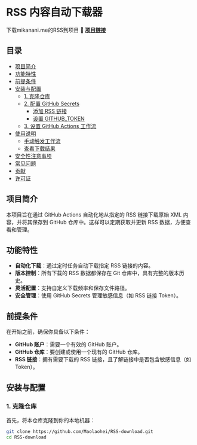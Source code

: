 # RSS 内容自动下载器
下载mikanani.me的RSS到项目
**🔗 [项目链接](https://github.com/Maolaohei/RSS-download)**

## 目录

- [项目简介](#项目简介)
- [功能特性](#功能特性)
- [前提条件](#前提条件)
- [安装与配置](#安装与配置)
  - [1. 克隆仓库](#1-克隆仓库)
  - [2. 配置 GitHub Secrets](#2-配置-github-secrets)
    - [添加 RSS 链接](#添加-rss-链接)
    - [设置 GITHUB_TOKEN](#设置-github_token)
  - [3. 设置 GitHub Actions 工作流](#3-设置-github-actions-工作流)
- [使用说明](#使用说明)
  - [手动触发工作流](#手动触发工作流)
  - [查看下载结果](#查看下载结果)
- [安全性注意事项](#安全性注意事项)
- [常见问题](#常见问题)
- [贡献](#贡献)
- [许可证](#许可证)

## 项目简介

本项目旨在通过 GitHub Actions 自动化地从指定的 RSS 链接下载原始 XML 内容，并将其保存到 GitHub 仓库中。这样可以定期获取并更新 RSS 数据，方便查看和管理。

## 功能特性

- **自动化下载**：通过定时任务自动下载指定 RSS 链接的内容。
- **版本控制**：所有下载的 RSS 数据都保存在 Git 仓库中，具有完整的版本历史。
- **灵活配置**：支持自定义下载频率和保存文件路径。
- **安全管理**：使用 GitHub Secrets 管理敏感信息（如 RSS 链接 Token）。

## 前提条件

在开始之前，确保你具备以下条件：

- **GitHub 账户**：需要一个有效的 GitHub 账户。
- **GitHub 仓库**：要创建或使用一个现有的 GitHub 仓库。
- **RSS 链接**：拥有需要下载的 RSS 链接，且了解链接中是否包含敏感信息（如 Token）。

## 安装与配置

### 1. 克隆仓库

首先，将本仓库克隆到你的本地机器：

```bash
git clone https://github.com/Maolaohei/RSS-download.git
cd RSS-download

